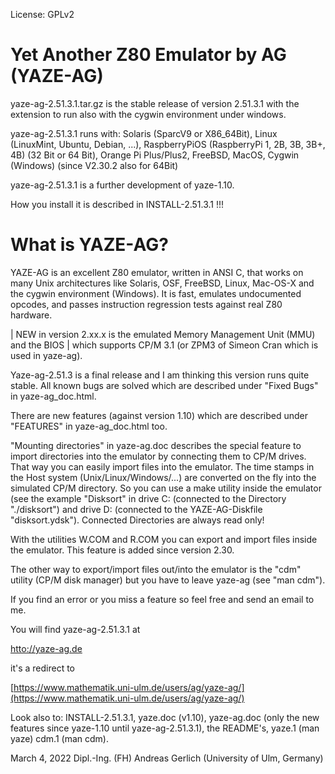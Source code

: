 License: GPLv2


Yet Another Z80 Emulator by AG (YAZE-AG)
========================================

yaze-ag-2.51.3.1.tar.gz is the stable release of version 2.51.3.1 with the
extension to run also with the cygwin environment under windows.

yaze-ag-2.51.3.1 runs with:	Solaris (SparcV9 or X86_64Bit),
				Linux (LinuxMint, Ubuntu, Debian, ...),
				RaspberryPiOS (RaspberryPi 1, 2B, 3B, 3B+, 4B)
				  (32 Bit or 64 Bit),
				Orange Pi Plus/Plus2,
				FreeBSD,
				MacOS,
				Cygwin (Windows) (since V2.30.2 also for 64Bit)

yaze-ag-2.51.3.1 is a further development of yaze-1.10.

How you install it is described in INSTALL-2.51.3.1 !!!


What is YAZE-AG?
================

YAZE-AG is an excellent Z80 emulator, written in ANSI C, that works on many
Unix architectures like Solaris, OSF, FreeBSD, Linux, Mac-OS-X and the cygwin
environment (Windows). It is fast, emulates undocumented opcodes, and passes
instruction regression tests against real Z80 hardware.

| NEW in version 2.xx.x is the emulated Memory Management Unit (MMU) and the BIOS
| which supports CP/M 3.1 (or ZPM3 of Simeon Cran which is used in yaze-ag).

Yaze-ag-2.51.3 is a final release and I am thinking this version runs quite
stable. All known bugs are solved which are described under "Fixed Bugs" in
yaze-ag_doc.html.

There are new features (against version 1.10) which are described under
"FEATURES" in yaze-ag_doc.html too.

"Mounting directories" in yaze-ag.doc describes the special feature to import
directories into the emulator by connecting them to CP/M drives. That way
you can easily import files into the emulator. The time stamps in the Host
system (Unix/Linux/Windows/...) are converted on the fly into the simulated
CP/M directory. So you can use a make utility inside the emulator (see the
example "Disksort" in drive C: (connected to the Directory "./disksort") and
drive D: (connected to the YAZE-AG-Diskfile "disksort.ydsk"). Connected
Directories are always read only!

With the utilities W.COM and R.COM you can export and import files inside the
emulator. This feature is added since version 2.30.

The other way to export/import files out/into the emulator is the "cdm" utility
(CP/M disk manager) but you have to leave yaze-ag (see "man cdm").

If you find an error or you miss a feature so feel free and send an email
to me.

You will find yaze-ag-2.51.3.1 at

[htto://yaze-ag.de](http://yaze-ag.de)

it's a redirect to

[https://www.mathematik.uni-ulm.de/users/ag/yaze-ag/](https://www.mathematik.uni-ulm.de/users/ag/yaze-ag/)


Look also to:
	INSTALL-2.51.3.1,
	yaze.doc (v1.10),
	yaze-ag.doc (only the new features since yaze-1.10 until yaze-ag-2.51.3.1),
	the README's,
	yaze.1 (man yaze)
	cdm.1  (man cdm).

March 4, 2022
Dipl.-Ing. (FH) Andreas Gerlich
(University of Ulm, Germany)
